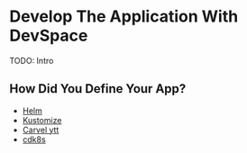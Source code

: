 # Develop The Application With DevSpace

TODO: Intro

## How Did You Define Your App?

* [Helm](devspace-helm.md)
* [Kustomize](devspace-kustomize.md)
* [Carvel ytt](devspace-carvel.md)
* [cdk8s](devspace-cdk8s.md)